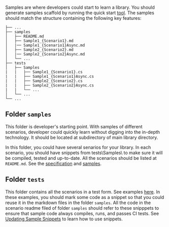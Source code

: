 Samples are where developers could start to learn a library. You should generate samples scaffold by running the quick start [tool](AzureSDKCodeGeneration_DataPlane_Quickstart.md#create-starter-package). The samples should match the structure containing the following key features:
```
├── ...
├── samples
│   ├── README.md
│   ├── Sample1_{Scenario1}.md
│   |── Sample1_{Scenario1}Async.md
│   ├── Sample2_{Scenario2}.md
│   |── Sample2_{Scenario2}Async.md
│   └── ...
├── tests
│   ├── Samples
|   |   ├── Sample1_{Scenario1}.cs
|   |   ├── Sample1_{Scenario1}Async.cs
|   |   ├── Sample2_{Scenario2}.cs
|   |   ├── Sample2_{Scenario2}Async.cs
|   |   └── ...
│   └── ...
└── ...
```

## Folder `samples`
This folder is developer's starting point. With samples of different scenarios, developer could quickly learn without digging into the in-depth technology. It should be located at subdirectory of main library directory. 

In this folder, you could have several senarios for your library. In each scenario, you should have snippets from tests\Samples\ to make sure it will be compiled, tested and up-to-date. All the scenarios should be listed at `README.md`. See the [specification](https://azure.github.io/azure-sdk/dotnet_introduction.html#dotnet-samples) and [samples](https://github.com/Azure/azure-sdk-for-net/tree/main/sdk/template/Azure.Template/samples).

## Folder `tests`
This folder contains all the scenarios in a test form. See examples [here](https://github.com/Azure/azure-sdk-for-net/tree/main/sdk/template/Azure.Template/tests/Samples). In these examples, you should mark some code as a snippet so that you could reuse it in the markdown files in the folder `samples`. All the code in the scenario readme filed of folder `samples` should refer to these snipppets to ensure that sample code always compiles, runs, and passes CI tests. See [Updating Sample Snippets](https://github.com/Azure/azure-sdk-for-net/blob/main/CONTRIBUTING.md#updating-sample-snippets) to learn how to use snippets.